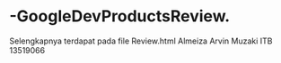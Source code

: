 # -GoogleDevProductsReview.

Selengkapnya terdapat pada file Review.html
Almeiza Arvin Muzaki
ITB
13519066
